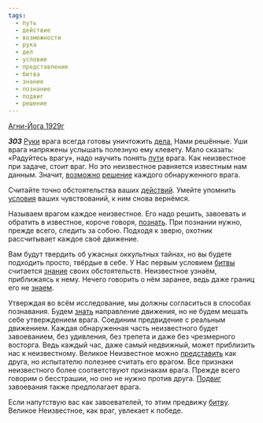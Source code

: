 ```yaml
---
tags:
  - путь
  - действие
  - возможности
  - рука
  - дел
  - условие
  - представление
  - битва
  - знание
  - познание
  - подвиг
  - решение
---
```


[Агни-Йога 1929г](/agni/1929)

___303___
[Руки](/tag/#рука) врага всегда готовы уничтожить [дела](/tag/#дел), Нами решённые. Уши врага напряжены услышать полезную ему клевету. Мало сказать: «Радуйтесь врагу», надо научить понять [пути](/tag/#путь) врага. Как неизвестное при задаче, стоит враг. Но это неизвестное равняется известным нам данным. Значит, [возможно](/tag/#возможности) [решение](/tag/#решение) каждого обнаруженного врага.   

Считайте точно обстоятельства ваших [действий](/tag/#действие). Умейте упомнить [условия](/tag/#[условие](/tag/#условие)) ваших чувствований, к ним снова вернёмся.   

Называем врагом каждое неизвестное. Его надо решить, завоевать и обратить в известное, короче говоря, [познать](/tag/#познание). При познании нужно, прежде всего, следить за собою. Подходя к зверю, охотник рассчитывает каждое своё движение.   

Вам будут твердить об ужасных оккультных тайнах, но вы будете подходить просто, твёрдые в себе. У Нас первым условием [битвы](/tag/#битва) считается [знание](/tag/#знание) своих обстоятельств. Неизвестное узнаём, приближаясь к нему. Нечего говорить о нём заранее, ведь даже границ его не [знаем](/tag/#познание).   

Утверждая во всём исследование, мы должны согласиться в способах познавания. Будем [знать](/tag/#познание) направление движения, но не будем мешать себе утверждением врага. Соединим предвидение с реальным движением. Каждая обнаруженная часть неизвестного будет завоеванием, без удивления, без трепета и даже без чрезмерного восторга. Ведь каждый час, даже самый недвижный, может приблизить нас к неизвестному. Великое Неизвестное можно [представить](/tag/#представление) как друга, но испытателю полезнее считать его врагом. Все признаки неизвестного более соответствуют признакам врага. Прежде всего говорим о бесстрашии, но оно не нужно против друга. [Подвиг](/tag/#подвиг) завоевания также предполагает врага.   

Если напутствую вас как завоевателей, то этим предвижу [битву](/tag/#битва). Великое Неизвестное, как враг, увлекает к победе.